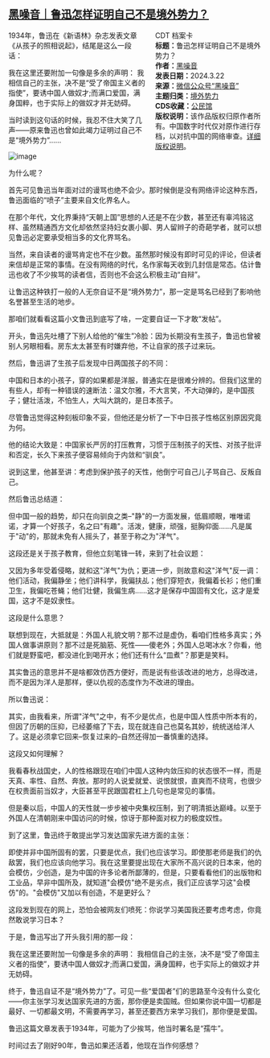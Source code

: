<!--1714884527000-->
[黑噪音｜鲁迅怎样证明自己不是境外势力？](https://chinadigitaltimes.net/chinese/707539.html)
------

<div style="width:42%;float:right;padding-left:20px"><div class="su-spoiler su-spoiler-style-fancy su-spoiler-icon-chevron-circle su-spoiler-closed" data-scroll-offset="0" data-anchor-in-url="no"><div class="su-spoiler-title" tabindex="0" role="button"><span class="su-spoiler-icon"></span>CDT 档案卡</div><div class="su-spoiler-content su-u-clearfix su-u-trim"><strong>标题：</strong>鲁迅怎样证明自己不是境外势力？<br><strong>作者：</strong><a href="https://chinadigitaltimes.net/space/黑噪音" target="_blank">黑噪音</a><br><strong>发表日期：</strong>2024.3.22<br><strong>来源：</strong><a href="https://web.archive.org/web/20240505044453/https://mp.weixin.qq.com/s/GZLF1hA4x1JQ36Y5PLuuIg" target="_blank">微信公众号“黑噪音”</a><br><strong>主题归类：</strong><a href="https://chinadigitaltimes.net/space/境外势力" target="_blank">境外势力</a><br><strong>CDS收藏：</strong><a href="https://chinadigitaltimes.net/space/%E5%85%AC%E6%B0%91%E9%A6%86" target="_blank" rel="noopener">公民馆</a><br><strong>版权说明：</strong>该作品版权归原作者所有。中国数字时代仅对原作进行存档，以对抗中国的网络审查。<a href="https://chinadigitaltimes.net/chinese/copyright">详细版权说明</a>。</div></div></div><p>1934年，鲁迅在《新语林》杂志发表文章《从孩子的照相说起》，结尾是这么一段话：</p><p>我在这里还要附加一句像是多余的声明：&nbsp;我相信自己的主张，决不是“受了帝国主义者的指使”，要诱中国人做奴才;而满口爱国，满身国粹，也于实际上的做奴才并无妨碍。</p><p>当时读到这句话的时候，我忍不住大笑了几声——原来鲁迅也曾如此竭力证明过自己不是“境外势力”……</p><p><img decoding="async" src="https://chinadigitaltimes.net/chinese/files/2024/05/post-707539-66370f9732436.png" alt="image"></p><p>为什么呢？</p><p>首先可见鲁迅当年面对过的谩骂也绝不会少。那时候倒是没有网络评论这种东西，鲁迅面临的“喷子”主要来自文化界名人。</p><p>在那个年代，文化界秉持“天朝上国”思想的人还是不在少数，甚至还有辜鸿铭这样、虽然精通西方文化却依然坚持妇女裹小脚、男人留辫子的奇葩学者，就可以想见鲁迅必定要承受相当多的文化界骂名。</p><p>当然，来自读者的谩骂肯定也不在少数。虽然那时候没有即时可见的评论，但读者来信却是正常的事情。在没有网络的时代，名作家每天收到几封信是常态。估计鲁迅也收了不少挨骂的读者信，否则也不会这么积极主动“自辩”。</p><p>让鲁迅这种铁打一般的人无奈自证不是“境外势力”，那一定是骂名已经到了影响他名誉甚至生活的地步。</p><p>那咱们就看看这篇小文鲁迅到底写了啥，一定要自证一下才敢“发帖”。</p><p>开头，鲁迅先吐槽了下别人给他的“催生”冷脸：因为长期没有生孩子，鲁迅也曾被别人另眼相看。房东太太甚至有时嫌弃他，不让自家的孩子过来玩。</p><p>然后，鲁迅讲了生孩子后发现中日两国孩子的不同：</p><p>中国和日本的小孩子，穿的如果都是洋服，普通实在是很难分辨的。但我们这里的有些人，却有一种错误的速断法：温文尔雅，不大言笑，不大动弹的，是中国孩子；健壮活泼，不怕生人，大叫大跳的，是日本孩子。</p><p>尽管鲁迅觉得这种刻板印象不妥，但他还是分析了一下中日孩子性格区别原因究竟为何。</p><p>他的结论大致是：中国家长严厉的打压教育，习惯于压制孩子的天性、对孩子批评和否定，长久下来孩子便容易倾向于内敛和“驯良”。</p><p>说到这里，他甚至讲：考虑到保护孩子的天性，他倒宁可自己儿子骂自己、反叛自己。</p><p>然后鲁迅总结道：</p><p>但中国一般的趋势，却只在向驯良之类–"静"的一方面发展，低眉顺眼，唯唯诺诺，才算一个好孩子，名之曰"有趣"。活泼，健康，顽强，挺胸仰面……凡是属于"动"的，那就未免有人摇头了，甚至于称之为"洋气"。</p><p>这段还是关于孩子教育，但他立刻笔锋一转，来到了社会议题：</p><p>又因为多年受着侵略，就和这"洋气"为仇；更进一步，则故意和这"洋气"反一调：他们活动，我偏静坐；他们讲科学，我偏扶乩；他们穿短衣，我偏着长衫；他们重卫生，我偏吃苍蝇；他们壮健，我偏生病……这才是保存中国固有文化，这才是爱国，这才不是奴隶性。</p><p>这段是什么意思？</p><p>联想到现在，大抵就是：外国人礼貌文明？那不过是虚伪，看咱们性格多真实；外国人做事讲原则？那不过是死脑筋、死性——傻老外；外国人总喝冰水？你看，他们就是野蛮吧，都没进化到喝开水；他们还有什么“皿煮”？那更是笑料。</p><p>其实鲁迅的意思并不是啥都效仿西方便好，而是说有些该改进的地方，总得改进，而不是因为洋人是那样，便以仇视的态度作为不改进的理由。</p><p>所以鲁迅说：</p><p>其实，由我看来，所谓"洋气"之中，有不少是优点，也是中国人性质中所本有的，但因了历朝的压抑，已经萎缩了下去，现在就连自己也莫名其妙，统统送给洋人了。这是必须拿它回来–恢复过来的–自然还得加一番慎重的选择。</p><p>这段又如何理解？</p><p>我看春秋战国史，人的性格跟现在咱们中国人这种内敛压抑的状态很不一样，而是天真、率性、自然、奔放。那时的人说爱就爱、说恨就恨，直爽而不绕弯，也很少在权贵面前当奴才，大臣甚至平民跟国君杠上几句也是常见的事情。</p><p>但是秦以后，中国人的天性就一步步被中央集权压制，到了明清抵达巅峰。以至于外国人在清朝刚来中国访问的时候，惊讶于那种面对权力的极度奴性。</p><p>到了这里，鲁迅终于敢提出学习发达国家先进方面的主张：</p><p>即使并非中国所固有的罢，只要是优点，我们也应该学习。即使那老师是我们的仇敌罢，我们也应该向他学习。我在这里要提出现在大家所不高兴说的日本来，他的会模仿，少创造，是为中国的许多论者所鄙薄的，但是，只要看看他们的出版物和工业品，早非中国所及，就知道"会模仿"绝不是劣点，我们正应该学习这"会模仿"的。"会模仿"又加以有创造，不是更好么？</p><p>这段发到现在的网上，恐怕会被网友们喷死：你说学习美国我还要考虑考虑，你竟然敢说学习日本？</p><p>于是，鲁迅写出了开头我引用的那一段：</p><p>我在这里还要附加一句像是多余的声明：&nbsp;我相信自己的主张，决不是“受了帝国主义者的指使”，要诱中国人做奴才;而满口爱国，满身国粹，也于实际上的做奴才并无妨碍。</p><p>终于，鲁迅自证不是“境外势力”了。可见一些“爱国者”们的思路至今没有什么变化——你主张学习发达国家先进的方面，那你便是卖国贼。但如果你说中国一切都是最好、一切都最文明，不需要再学习，甚至还要西方来学习我们，那你便是爱国。</p><p>鲁迅这篇文章发表于1934年，可能为了少挨骂，他当时署名是“孺牛”。</p><p>时间过去了刚好90年，鲁迅如果还活着，他现在当作何感想？</p><div class="addtoany_share_save_container addtoany_content addtoany_content_bottom"><div class="a2a_kit a2a_kit_size_32 addtoany_list" data-a2a-url="https://chinadigitaltimes.net/chinese/707539.html" data-a2a-title="黑噪音｜鲁迅怎样证明自己不是境外势力？"><a class="a2a_button_facebook" href="https://www.addtoany.com/add_to/facebook?linkurl=https%3A%2F%2Fchinadigitaltimes.net%2Fchinese%2F707539.html&amp;linkname=%E9%BB%91%E5%99%AA%E9%9F%B3%EF%BD%9C%E9%B2%81%E8%BF%85%E6%80%8E%E6%A0%B7%E8%AF%81%E6%98%8E%E8%87%AA%E5%B7%B1%E4%B8%8D%E6%98%AF%E5%A2%83%E5%A4%96%E5%8A%BF%E5%8A%9B%EF%BC%9F" title="Facebook" rel="nofollow noopener" target="_blank"></a><a class="a2a_button_twitter" href="https://www.addtoany.com/add_to/twitter?linkurl=https%3A%2F%2Fchinadigitaltimes.net%2Fchinese%2F707539.html&amp;linkname=%E9%BB%91%E5%99%AA%E9%9F%B3%EF%BD%9C%E9%B2%81%E8%BF%85%E6%80%8E%E6%A0%B7%E8%AF%81%E6%98%8E%E8%87%AA%E5%B7%B1%E4%B8%8D%E6%98%AF%E5%A2%83%E5%A4%96%E5%8A%BF%E5%8A%9B%EF%BC%9F" title="Twitter" rel="nofollow noopener" target="_blank"></a><a class="a2a_button_telegram" href="https://www.addtoany.com/add_to/telegram?linkurl=https%3A%2F%2Fchinadigitaltimes.net%2Fchinese%2F707539.html&amp;linkname=%E9%BB%91%E5%99%AA%E9%9F%B3%EF%BD%9C%E9%B2%81%E8%BF%85%E6%80%8E%E6%A0%B7%E8%AF%81%E6%98%8E%E8%87%AA%E5%B7%B1%E4%B8%8D%E6%98%AF%E5%A2%83%E5%A4%96%E5%8A%BF%E5%8A%9B%EF%BC%9F" title="Telegram" rel="nofollow noopener" target="_blank"></a><a class="a2a_button_reddit" href="https://www.addtoany.com/add_to/reddit?linkurl=https%3A%2F%2Fchinadigitaltimes.net%2Fchinese%2F707539.html&amp;linkname=%E9%BB%91%E5%99%AA%E9%9F%B3%EF%BD%9C%E9%B2%81%E8%BF%85%E6%80%8E%E6%A0%B7%E8%AF%81%E6%98%8E%E8%87%AA%E5%B7%B1%E4%B8%8D%E6%98%AF%E5%A2%83%E5%A4%96%E5%8A%BF%E5%8A%9B%EF%BC%9F" title="Reddit" rel="nofollow noopener" target="_blank"></a><a class="a2a_button_whatsapp" href="https://www.addtoany.com/add_to/whatsapp?linkurl=https%3A%2F%2Fchinadigitaltimes.net%2Fchinese%2F707539.html&amp;linkname=%E9%BB%91%E5%99%AA%E9%9F%B3%EF%BD%9C%E9%B2%81%E8%BF%85%E6%80%8E%E6%A0%B7%E8%AF%81%E6%98%8E%E8%87%AA%E5%B7%B1%E4%B8%8D%E6%98%AF%E5%A2%83%E5%A4%96%E5%8A%BF%E5%8A%9B%EF%BC%9F" title="WhatsApp" rel="nofollow noopener" target="_blank"></a><a class="a2a_button_email" href="https://www.addtoany.com/add_to/email?linkurl=https%3A%2F%2Fchinadigitaltimes.net%2Fchinese%2F707539.html&amp;linkname=%E9%BB%91%E5%99%AA%E9%9F%B3%EF%BD%9C%E9%B2%81%E8%BF%85%E6%80%8E%E6%A0%B7%E8%AF%81%E6%98%8E%E8%87%AA%E5%B7%B1%E4%B8%8D%E6%98%AF%E5%A2%83%E5%A4%96%E5%8A%BF%E5%8A%9B%EF%BC%9F" title="Email" rel="nofollow noopener" target="_blank"></a><a class="a2a_button_copy_link" href="https://www.addtoany.com/add_to/copy_link?linkurl=https%3A%2F%2Fchinadigitaltimes.net%2Fchinese%2F707539.html&amp;linkname=%E9%BB%91%E5%99%AA%E9%9F%B3%EF%BD%9C%E9%B2%81%E8%BF%85%E6%80%8E%E6%A0%B7%E8%AF%81%E6%98%8E%E8%87%AA%E5%B7%B1%E4%B8%8D%E6%98%AF%E5%A2%83%E5%A4%96%E5%8A%BF%E5%8A%9B%EF%BC%9F" title="Copy Link" rel="nofollow noopener" target="_blank"></a><a class="a2a_dd addtoany_share_save addtoany_share" href="https://www.addtoany.com/share"></a></div></div>
